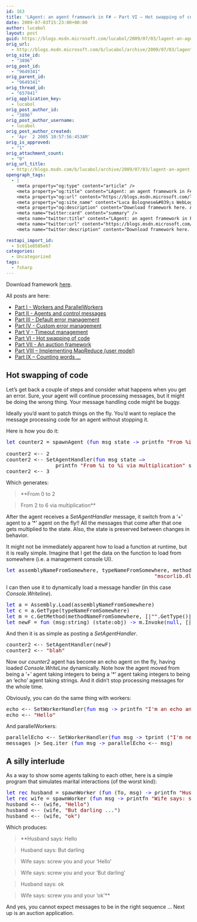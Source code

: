 ```yaml
---
id: 163
title: 'LAgent: an agent framework in F# – Part VI – Hot swapping of code (and something silly)'
date: 2009-07-03T15:23:00+00:00
author: lucabol
layout: post
guid: https://blogs.msdn.microsoft.com/lucabol/2009/07/03/lagent-an-agent-framework-in-f-part-vi-hot-swapping-of-code-and-something-silly/
orig_url:
  - http://blogs.msdn.microsoft.com/b/lucabol/archive/2009/07/03/lagent-an-agent-framework-in-f-part-vi-hot-swapping-of-code-and-something-silly.aspx
orig_site_id:
  - "3896"
orig_post_id:
  - "9649341"
orig_parent_id:
  - "9649341"
orig_thread_id:
  - "657941"
orig_application_key:
  - lucabol
orig_post_author_id:
  - "3896"
orig_post_author_username:
  - lucabol
orig_post_author_created:
  - 'Apr  2 2005 10:57:56:453AM'
orig_is_approved:
  - "1"
orig_attachment_count:
  - "0"
orig_url_title:
  - http://blogs.msdn.com/b/lucabol/archive/2009/07/03/lagent-an-agent-framework-in-f-part-vi-hot-swapping-of-code-and-something-silly.aspx
opengraph_tags:
  - |
    <meta property="og:type" content="article" />
    <meta property="og:title" content="LAgent: an agent framework in F# &ndash; Part VI &ndash; Hot swapping of code (and something silly)" />
    <meta property="og:url" content="https://blogs.msdn.microsoft.com/lucabol/2009/07/03/lagent-an-agent-framework-in-f-part-vi-hot-swapping-of-code-and-something-silly/" />
    <meta property="og:site_name" content="Luca Bolognese&#039;s WebLog" />
    <meta property="og:description" content="Download framework here. All posts are here: Part I  - Workers and ParallelWorkers Part II  - Agents and control messages Part III  - Default error management Part IV  - Custom error management Part V  - Timeout management Part VI  - Hot swapping of code Part VII  - An auction framework Part VIII – Implementing MapReduce..." />
    <meta name="twitter:card" content="summary" />
    <meta name="twitter:title" content="LAgent: an agent framework in F# &ndash; Part VI &ndash; Hot swapping of code (and something silly)" />
    <meta name="twitter:url" content="https://blogs.msdn.microsoft.com/lucabol/2009/07/03/lagent-an-agent-framework-in-f-part-vi-hot-swapping-of-code-and-something-silly/" />
    <meta name="twitter:description" content="Download framework here. All posts are here: Part I  - Workers and ParallelWorkers Part II  - Agents and control messages Part III  - Default error management Part IV  - Custom error management Part V  - Timeout management Part VI  - Hot swapping of code Part VII  - An auction framework Part VIII – Implementing MapReduce..." />
    
restapi_import_id:
  - 5c011e0505e67
categories:
  - Uncategorized
tags:
  - fsharp
---
```

Download framework [here](http://code.msdn.microsoft.com/LAgent).

All posts are here:

  * [Part I  - Workers and ParallelWorkers](http://blogs.msdn.com/lucabol/archive/2009/05/29/lagent-an-agent-framework-in-f-part-i-workers-and-parallelworkers.aspx) 
  * [Part II  - Agents and control messages](http://blogs.msdn.com/lucabol/archive/2009/06/05/lagent-an-agent-framework-in-f-part-ii-agents-and-control-messages.aspx) 
  * [Part III  - Default error management](http://blogs.msdn.com/lucabol/archive/2009/06/12/lagent-an-agent-framework-in-f-part-iii-default-error-management.aspx) 
  * [Part IV  - Custom error management](http://blogs.msdn.com/lucabol/archive/2009/06/19/lagent-an-agent-framework-in-f-part-iv-custom-error-management.aspx) 
  * [Part V  - Timeout management](http://blogs.msdn.com/lucabol/archive/2009/06/26/lagent-an-agent-framework-in-f-part-v-timeout-management.aspx) 
  * [Part VI  - Hot swapping of code](http://blogs.msdn.com/lucabol/archive/2009/07/03/lagent-an-agent-framework-in-f-part-vi-hot-swapping-of-code-and-something-silly.aspx) 
  * [Part VII  - An auction framework](http://blogs.msdn.com/lucabol/archive/2009/07/10/lagent-an-agent-framework-in-f-part-vii-an-auction-application.aspx) 
  * [Part VIII – Implementing MapReduce (user model)](http://blogs.msdn.com/lucabol/archive/2009/09/04/lagent-an-agent-framework-in-f-part-viii-implementing-mapreduce-user-model.aspx) 
  * [Part IX – Counting words …](http://blogs.msdn.com/lucabol/archive/2009/09/18/lagent-an-agent-framework-in-f-part-ix-counting-words.aspx)&#160; 

## Hot swapping of code

Let’s get back a couple of steps and consider what happens when you get an error. Sure, your agent will continue processing messages, but it might be doing the wrong thing. Your message handling code might be buggy.

Ideally you’d want to patch things on the fly. You’d want to replace the message processing code for an agent without stopping it.

Here is how you do it:

<pre class="code"><span style="color:blue;">let </span>counter2 = spawnAgent (<span style="color:blue;">fun </span>msg state <span style="color:blue;">-&gt; </span>printfn <span style="color:maroon;">"From %i to %i" </span>state (state + msg);<br />                                                                              state + msg) 0
counter2 &lt;-- 2
counter2 &lt;-- SetAgentHandler(<span style="color:blue;">fun </span>msg state –<span style="color:blue;">&gt;<br />                </span>printfn <span style="color:maroon;">"From %i to %i via multiplication" </span>state (state * msg); msg * state)
counter2 &lt;-- 3</pre>



Which generates:

> **From 0 to 2
        
>   
> From 2 to 6 via multiplication**

After the agent receives a _SetAgentHandler_ message, it switch from a ‘+’ agent to a ‘*’ agent on the fly!! All the messages that come after that one gets multiplied to the state. Also, the state is preserved between changes in behavior.

It might not be immediately apparent how to load a function at runtime, but it is really simple. Imagine that I get the data on the function to load from somewhere (i.e. a management console UI).

<pre class="code"><span style="color:blue;">let </span>assemblyNameFromSomewhere, typeNameFromSomewhere, methodNameFromSomewhere = <br />                                                <span style="color:maroon;">"mscorlib.dll"</span>, <span style="color:maroon;">"System.Console"</span>, <span style="color:maroon;">"WriteLine"</span></pre>

I can then use it to dynamically load a message handler (in this case _Console.Writeline_).

<pre class="code"><span style="color:blue;">let </span>a = Assembly.Load(assemblyNameFromSomewhere)
<span style="color:blue;">let </span>c = a.GetType(typeNameFromSomewhere)
<span style="color:blue;">let </span>m = c.GetMethod(methodNameFromSomewhere, [|<span style="color:maroon;">""</span>.GetType()|])
<span style="color:blue;">let </span>newF = <span style="color:blue;">fun </span>(msg:string) (state:obj) <span style="color:blue;">-&gt; </span>m.Invoke(<span style="color:blue;">null</span>, [| (msg:&gt;obj) |])</pre>

And then it is as simple as posting a _SetAgentHandler_.

<pre class="code">counter2 &lt;-- SetAgentHandler(newF)
counter2 &lt;-- <span style="color:maroon;">"blah"</span></pre>

Now our _counter2_ agent has become an echo agent on the fly, having loaded _Console.WriteLine_ dynamically. Note how the agent moved from being a ‘+’ agent taking integers to being a ‘*’ agent taking integers to being an ‘echo’ agent taking strings. And it didn’t stop processing messages for the whole time.

Obviously, you can do the same thing with workers:

<pre class="code">echo &lt;-- SetWorkerHandler(<span style="color:blue;">fun </span>msg <span style="color:blue;">-&gt; </span>printfn <span style="color:maroon;">"I'm an echo and I say: %s" </span>msg)
echo &lt;-- <span style="color:maroon;">"Hello"</span></pre>

And parallelWorkers:

<pre class="code">parallelEcho &lt;-- SetWorkerHandler(<span style="color:blue;">fun </span>msg <span style="color:blue;">-&gt; </span>tprint (<span style="color:maroon;">"I'm new and " </span>+ msg))
messages |&gt; Seq.iter (<span style="color:blue;">fun </span>msg <span style="color:blue;">-&gt; </span>parallelEcho &lt;-- msg)</pre>

## A silly interlude

As a way to show some agents talking to each other, here is a simple program that simulates marital interactions (of the worst kind):

<pre class="code"><span style="color:blue;">let rec </span>husband = spawnWorker (<span style="color:blue;">fun </span>(To, msg) <span style="color:blue;">-&gt; </span>printfn <span style="color:maroon;">"Husband says: %s" </span>msg; To &lt;-- msg)
<span style="color:blue;">let rec </span>wife = spawnWorker (<span style="color:blue;">fun </span>msg <span style="color:blue;">-&gt; </span>printfn <span style="color:maroon;">"Wife says: screw you and your '%s'" </span>msg)
husband &lt;-- (wife, <span style="color:maroon;">"Hello"</span>)
husband &lt;-- (wife, <span style="color:maroon;">"But darling ..."</span>)
husband &lt;-- (wife, <span style="color:maroon;">"ok"</span>)</pre>

Which produces:

> **Husband says: Hello
        
>   
> Husband says: But darling
        
>   
> Wife says: screw you and your &#8216;Hello'
        
>   
> Wife says: screw you and your &#8216;But darling'
        
>   
> Husband says: ok
        
>   
> Wife says: screw you and your &#8216;ok'**

And yes, you cannot expect messages to be in the right sequence … Next up is an auction application.